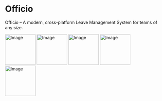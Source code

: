 # Officio
Officio – A modern, cross-platform Leave Management System for teams of any size.

<img width="100" height="100" alt="Image" src="https://github.com/user-attachments/assets/7086a3f7-3dd8-490b-90a0-7aa67aef8741" />
<img width="100" height="100" alt="Image" src="https://github.com/user-attachments/assets/eaff5546-a0b2-49ed-899f-f1b051bde017" />
<img width="100" height="100" alt="Image" src="https://github.com/user-attachments/assets/da0bfa49-f91a-4604-af5d-29a649e66eaf" />
<img width="100" height="100" alt="Image" src="https://github.com/user-attachments/assets/01d5585b-426d-4c07-b917-b2b794533f90" />
<img width="100" height="100" alt="Image" src="https://github.com/user-attachments/assets/e94c50ee-2179-4276-ab04-70f34179a63d" />








